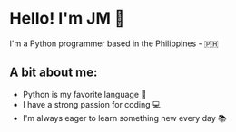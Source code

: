 # Hello! I'm JM 👋

I'm a Python programmer based in the Philippines - 🇵🇭

## A bit about me:
- Python is my favorite language 🐍
- I have a strong passion for coding 💻
- I'm always eager to learn something new every day 📚
